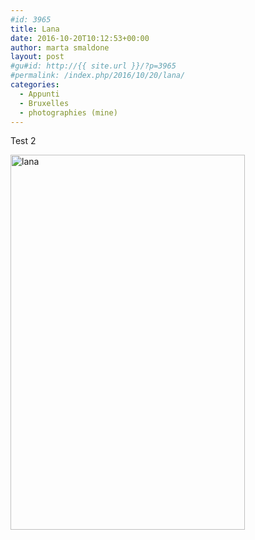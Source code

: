 ```yaml
---
#id: 3965
title: Lana
date: 2016-10-20T10:12:53+00:00
author: marta smaldone
layout: post
#gu#id: http://{{ site.url }}/?p=3965
#permalink: /index.php/2016/10/20/lana/
categories:
  - Appunti
  - Bruxelles
  - photographies (mine)
---
```


Test 2

<img class="aligncenter wp-image-3966" src="{{ site.url }}/images/uploads/2016/11/lana.jpg" alt="lana" width="375" height="600" srcset="{{ site.url }}/images/uploads/2016/11/lana.jpg 2728w, {{ site.url }}/images/uploads/2016/11/lana-188x300.jpg 188w, {{ site.url }}/images/uploads/2016/11/lana-768x1227.jpg 768w, {{ site.url }}/images/uploads/2016/11/lana-641x1024.jpg 641w" sizes="(max-width: 375px) 100vw, 375px" />